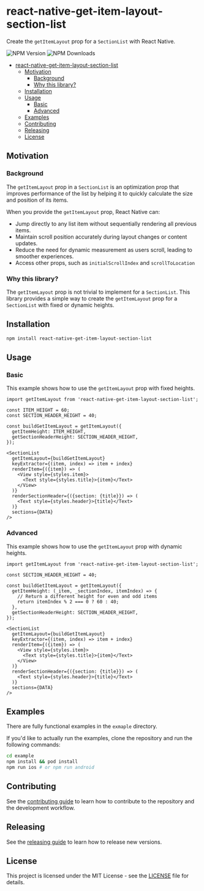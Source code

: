 # react-native-get-item-layout-section-list

Create the `getItemLayout` prop for a `SectionList` with React Native.

![NPM Version](https://img.shields.io/npm/v/react-native-get-item-layout-section-list?registry_uri=https%3A%2F%2Fregistry.npmjs.org&logo=npm)
![NPM Downloads](https://img.shields.io/npm/dm/react-native-get-item-layout-section-list?logo=npm)

<!-- TOC -->
* [react-native-get-item-layout-section-list](#react-native-get-item-layout-section-list)
  * [Motivation](#motivation)
    * [Background](#background)
    * [Why this library?](#why-this-library)
  * [Installation](#installation)
  * [Usage](#usage)
    * [Basic](#basic)
    * [Advanced](#advanced)
  * [Examples](#examples)
  * [Contributing](#contributing)
  * [Releasing](#releasing)
  * [License](#license)
<!-- TOC -->

## Motivation
### Background
The `getItemLayout` prop in a `SectionList` is an optimization prop that improves performance of the list by helping it to quickly calculate the size and position of its items.

When you provide the `getItemLayout` prop, React Native can:

* Jump directly to any list item without sequentially rendering all previous items.
* Maintain scroll position accurately during layout changes or content updates.
* Reduce the need for dynamic measurement as users scroll, leading to smoother experiences.
* Access other props, such as `initialScrollIndex` and `scrollToLocation`

### Why this library?
The `getItemLayout` prop is not trivial to implement for a `SectionList`. This library provides a simple way to create the `getItemLayout` prop for a `SectionList` with fixed or dynamic heights.

## Installation

```sh
npm install react-native-get-item-layout-section-list
```

## Usage

### Basic
This example shows how to use the `getItemLayout` prop with fixed heights.

```tsx
import getItemLayout from 'react-native-get-item-layout-section-list';

const ITEM_HEIGHT = 60;
const SECTION_HEADER_HEIGHT = 40;

const buildGetItemLayout = getItemLayout({
  getItemHeight: ITEM_HEIGHT,
  getSectionHeaderHeight: SECTION_HEADER_HEIGHT,
});

<SectionList
  getItemLayout={buildGetItemLayout} 
  keyExtractor={(item, index) => item + index} 
  renderItem={({item}) => (
    <View style={styles.item}>
      <Text style={styles.title}>{item}</Text>
    </View>
  )} 
  renderSectionHeader={({section: {title}}) => (
    <Text style={styles.header}>{title}</Text>
  )} 
  sections={DATA}
/>
```

### Advanced
This example shows how to use the `getItemLayout` prop with dynamic heights.

```tsx
import getItemLayout from 'react-native-get-item-layout-section-list';

const SECTION_HEADER_HEIGHT = 40;

const buildGetItemLayout = getItemLayout({
  getItemHeight: (_item, _sectionIndex, itemIndex) => {
    // Return a different height for even and odd items
    return itemIndex % 2 === 0 ? 60 : 40;
  },
  getSectionHeaderHeight: SECTION_HEADER_HEIGHT,
});

<SectionList
  getItemLayout={buildGetItemLayout}
  keyExtractor={(item, index) => item + index}
  renderItem={({item}) => (
    <View style={styles.item}>
      <Text style={styles.title}>{item}</Text>
    </View>
  )}
  renderSectionHeader={({section: {title}}) => (
    <Text style={styles.header}>{title}</Text>
  )}
  sections={DATA}
/>
````

## Examples
There are fully functional examples in the `exmaple` directory.

If you'd like to actually run the examples, clone the repository and run the following commands:

```sh
cd example
npm install && pod install
npm run ios # or npm run android
```

## Contributing
See the [contributing guide](CONTRIBUTING.md) to learn how to contribute to the repository and the development workflow.

## Releasing
See the [releasing guide](RELEASING.md) to learn how to release new versions.

## License
This project is licensed under the MIT License - see the [LICENSE](LICENSE) file for details.
